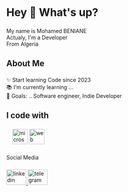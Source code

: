 <h1 align="left">Hey 👋 What's up?</h1>

###

<p align="left">My name is Mohamed BENIANE <br>Actualy, I'm a Developer <br>From Algeria</p>

###

<h2 align="left">About Me</h2>

###

<p align="left">✨ Start learning Code since 2023<br>📚 I'm currently learning ... <br>🎯 Goals: .. Software engineer, Indie Developer</p>

###

<h2 align="left">I code with</h2>

###

<div align="left">
  <img width="12" />
  <img src="https://cdn.jsdelivr.net/gh/devicons/devicon/icons/microsoftsqlserver/microsoftsqlserver-plain.svg" height="40" alt="microsoftsqlserver logo"  />
  <img src="https://skillicons.dev/icons?i=dotnet,cpp,cs,vscode,visualstudio,git,github,blender" height="40"  alt="web"/>
  <img width="12" />
</div>

###

<p align="left">Social Media</p>

###

<div align="left">
  <a href="https://linkedin.com/in/benianus" target="_blank">
    <img src="https://raw.githubusercontent.com/maurodesouza/profile-readme-generator/master/src/assets/icons/social/linkedin/default.svg" width="52" height="40" alt="linkedin logo"  />
  </a>
  <a href="https://t.me/benianus3d" target="_blank">
    <img src="https://raw.githubusercontent.com/maurodesouza/profile-readme-generator/master/src/assets/icons/social/telegram/default.svg" width="52" height="40" alt="telegram logo"  />
  </a>
</div>

###
